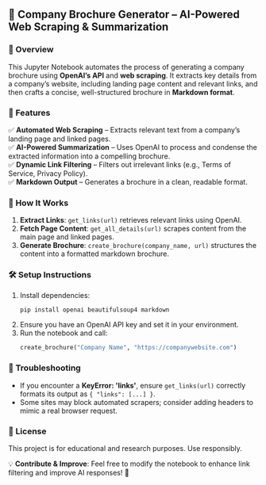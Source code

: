 ## 🚀 Company Brochure Generator – AI-Powered Web Scraping & Summarization  

### 📌 Overview  
This Jupyter Notebook automates the process of generating a company brochure using **OpenAI’s API** and **web scraping**. It extracts key details from a company’s website, including landing page content and relevant links, and then crafts a concise, well-structured brochure in **Markdown format**.  

### 🎯 Features  
✅ **Automated Web Scraping** – Extracts relevant text from a company’s landing page and linked pages.  
✅ **AI-Powered Summarization** – Uses OpenAI to process and condense the extracted information into a compelling brochure.  
✅ **Dynamic Link Filtering** – Filters out irrelevant links (e.g., Terms of Service, Privacy Policy).  
✅ **Markdown Output** – Generates a brochure in a clean, readable format.  

### 🔧 How It Works  
1. **Extract Links**: `get_links(url)` retrieves relevant links using OpenAI.  
2. **Fetch Page Content**: `get_all_details(url)` scrapes content from the main page and linked pages.  
3. **Generate Brochure**: `create_brochure(company_name, url)` structures the content into a formatted markdown brochure.  

### 🛠 Setup Instructions  
1. Install dependencies:  
   ```bash
   pip install openai beautifulsoup4 markdown
   ```
2. Ensure you have an OpenAI API key and set it in your environment.  
3. Run the notebook and call:  
   ```python
   create_brochure("Company Name", "https://companywebsite.com")
   ```

### 🐞 Troubleshooting  
- If you encounter a **KeyError: 'links'**, ensure `get_links(url)` correctly formats its output as `{ "links": [...] }`.  
- Some sites may block automated scrapers; consider adding headers to mimic a real browser request.  

### 📜 License  
This project is for educational and research purposes. Use responsibly.  

💡 **Contribute & Improve**: Feel free to modify the notebook to enhance link filtering and improve AI responses! 🚀
